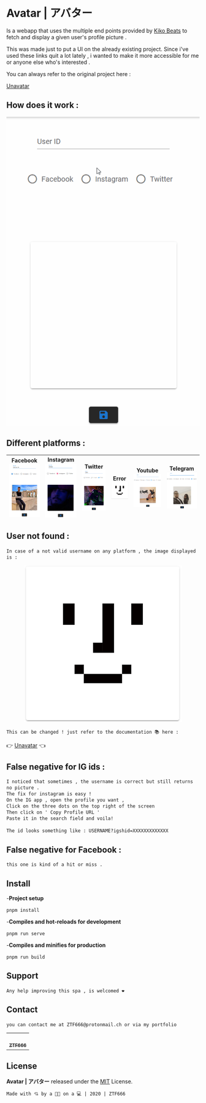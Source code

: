 # Avatar | アバター

Is a webapp that uses the multiple end points provided by [Kiko Beats](https://github.com/Kikobeats) to fetch and display a given user's profile picture .

This was made just to put a UI on the already existing project.
Since i've used these links quit a lot lately , i wanted to make it more accessible
for me or anyone else who's interested .

You can always refer to the original project here :

[Unavatar](https://github.com/Kikobeats/unavatar)

## How does it work :

<div align="center">
<img src="/src/assets/avatar.gif" >
</div>

## Different platforms :

| Facebook![ Screenshot ](/src/assets/fb.png) | Instagram![ Screenshot ](/src/assets/ig.png) | Twitter![ Screenshot ](/src/assets/tw.png) | Error![ Screenshot ](/src/assets/error.png) | Youtube![ Screenshot ](/src/assets/yt.png) | Telegram![ Screenshot ](/src/assets/tg.png) 
| ------------------------------------------- | -------------------------------------------- | ------------------------------------------ | ------------------------------------------- |------------------------------------------- |------------------------------------------- |


## User not found :

```
In case of a not valid username on any platform , the image displayed is :
```

<div align="center">
<img src="/src/assets/error.png" >
</div>

```
This can be changed ! just refer to the documentation 📚 here :
```

👉 [Unavatar](https://unavatar.now.sh/) 👈

## False negative for IG ids :

```
I noticed that sometimes , the username is correct but still returns no picture .
The fix for instagram is easy !
On the IG app , open the profile you want ,
Click on the three dots on the top right of the screen
Then click on ' Copy Profile URL '
Paste it in the search field and voila!

The id looks something like : USERNAME?igshid=XXXXXXXXXXXXX
```

## False negative for Facebook :

```
this one is kind of a hit or miss .
```

## Install

-**Project setup**

```
pnpm install
```

-**Compiles and hot-reloads for development**

```
pnpm run serve
```

-**Compiles and minifies for production**

```
pnpm run build
```

## Support

```
Any help improving this spa , is welcomed ❤️
```

## Contact

```
you can contact me at ZTF666@protonmail.ch or via my portfolio
```

<div align="center">

<table>
  <tr>
    <td align="center"><a href="https://ztfportfolio.web.app/" target='_blank'><img src="https://avatars1.githubusercontent.com/u/32502988?v=4" width="100px;" alt=""/><br /><sub><b>ZTF666</b></sub></a></td>
  </tr>
</table>

</div>


## License

**Avatar | アバター** released under the [MIT](LICENSE) License.

```
Made with 💘 by a 👨‍💻 on a 💻 | 2020 | ZTF666
```
